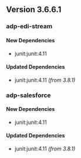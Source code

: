 ## Version 3.6.6.1 ##

### adp-edi-stream ###

#### New Dependencies ####
- junit:junit:4.11

#### Updated Dependencies ####
- junit:junit:4.11 *(from 3.8.1)*

### adp-salesforce ###

#### New Dependencies ####
- junit:junit:4.11

#### Updated Dependencies ####
- junit:junit:4.11 *(from 3.8.1)*

